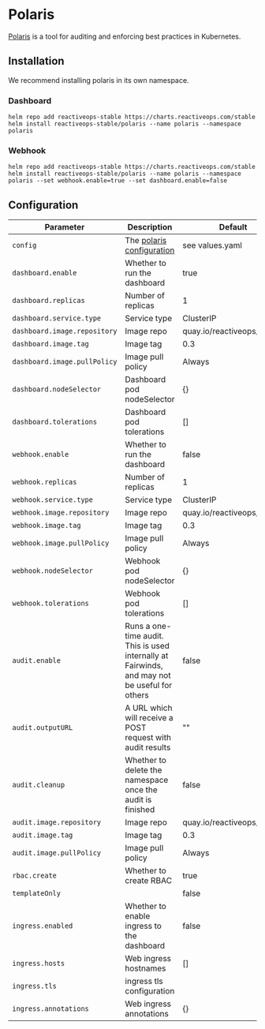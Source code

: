 # Polaris

[Polaris](https://github.com/reactiveops/polaris)
is a tool for auditing and enforcing best practices in Kubernetes.

## Installation
We recommend installing polaris in its own namespace.

### Dashboard
```
helm repo add reactiveops-stable https://charts.reactiveops.com/stable
helm install reactiveops-stable/polaris --name polaris --namespace polaris
```

### Webhook
```
helm repo add reactiveops-stable https://charts.reactiveops.com/stable
helm install reactiveops-stable/polaris --name polaris --namespace polaris --set webhook.enable=true --set dashboard.enable=false
```


## Configuration
Parameter | Description | Default
--------- | ----------- | -------
`config`  | The [polaris configuration](https://github.com/reactiveops/polaris#configuration) | see values.yaml
`dashboard.enable` | Whether to run the dashboard | true
`dashboard.replicas` | Number of replicas | 1
`dashboard.service.type` | Service type | ClusterIP
`dashboard.image.repository` | Image repo | quay.io/reactiveops/polaris
`dashboard.image.tag` | Image tag | 0.3
`dashboard.image.pullPolicy` | Image pull policy | Always
`dashboard.nodeSelector` | Dashboard pod nodeSelector | {}
`dashboard.tolerations` | Dashboard pod tolerations | []
`webhook.enable` | Whether to run the dashboard | false
`webhook.replicas` | Number of replicas | 1
`webhook.service.type` | Service type | ClusterIP
`webhook.image.repository` | Image repo | quay.io/reactiveops/polaris
`webhook.image.tag` | Image tag | 0.3
`webhook.image.pullPolicy` | Image pull policy | Always
`webhook.nodeSelector` | Webhook pod nodeSelector | {}
`webhook.tolerations` | Webhook pod tolerations | []
`audit.enable` | Runs a one-time audit. This is used internally at Fairwinds, and may not be useful for others | false
`audit.outputURL` | A URL which will receive a POST request with audit results | ""
`audit.cleanup` | Whether to delete the namespace once the audit is finished | false
`audit.image.repository` | Image repo | quay.io/reactiveops/polaris
`audit.image.tag` | Image tag | 0.3
`audit.image.pullPolicy` | Image pull policy | Always
`rbac.create` | Whether to create RBAC | true
`templateOnly` | | false
`ingress.enabled` | Whether to enable ingress to the dashboard | false
`ingress.hosts` | Web ingress hostnames | []
`ingress.tls` | ingress tls configuration |
`ingress.annotations` | Web ingress annotations | {}
